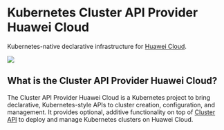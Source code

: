 # Kubernetes Cluster API Provider Huawei Cloud

Kubernetes-native declarative infrastructure for [Huawei Cloud](https://www.huaweicloud.com/).

<!-- goreportcard badge -->
<a href="https://goreportcard.com/report/HuaweiCloudDeveloper/cluster-api-provider-Huawei">
<img src="https://goreportcard.com/badge/HuaweiCloudDeveloper/cluster-api-provider-Huawei"></a>

## What is the Cluster API Provider Huawei Cloud?

The Cluster API Provider Huawei Cloud is a Kubernetes project to bring declarative,
Kubernetes-style APIs to cluster creation, configuration, and management.
It provides optional, additive functionality on top of [Cluster API](https://github.com/kubernetes-sigs/cluster-api)
to deploy and manage Kubernetes clusters on Huawei Cloud.
